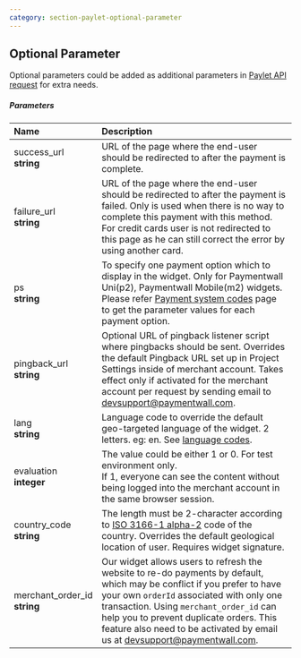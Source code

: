 ```yaml
---
category: section-paylet-optional-parameter
---
```

## Optional Parameter

Optional parameters could be added as additional parameters in [Paylet API request](#section-paylet-stored) for extra needs. 

##### Parameters

| Name | Description |
|:--|:--| 
|success_url<br> **string**| URL of the page where the end-user should be redirected to after the payment is complete. |
|failure_url<br> **string**| URL of the page where the end-user should be redirected to after the payment is failed. Only is used when there is no way to complete this payment with this method. For credit cards user is not redirected to this page as he can still correct the error by using another card.|
|ps<br> **string**| To specify one payment option which to display in the widget. Only for Paymentwall Uni(p2), Paymentwall Mobile(m2) widgets. Please refer [Payment system codes](/ps-codes) page to get the parameter values for each payment option. |
|pingback_url<br> **string**| Optional URL of pingback listener script where pingbacks should be sent. Overrides the default Pingback URL set up in Project Settings inside of merchant account. Takes effect only if activated for the merchant account per request by sending email to [devsupport@paymentwall.com](mailto:devsupport@paymentwall.com). |
|lang<br> **string**| Language code to override the default geo-targeted language of the widget. 2 letters. eg: en. See [language codes](/lang).|
|evaluation<br> **integer**|The value could be either 1 or 0. For test environment only.<br> If 1, everyone can see the content without being logged into the merchant account in the same browser session.|
|country_code <br> **string** | The length must be 2-character according to [ISO 3166-1 alpha-2](https://en.wikipedia.org/wiki/ISO_3166-1_alpha-2) code of the country. Overrides the default geological location of user. Requires widget signature.|
|merchant_order_id<br> **string** | Our widget allows users to refresh the website to re-do payments by default, which may be conflict if you prefer to have your own ```orderId``` associated with only one transaction. Using ```merchant_order_id``` can help you to prevent duplicate orders. This feature also need to be activated by email us at [devsupport@paymentwall.com](mailto:devsupport@paymentwall.com).|
